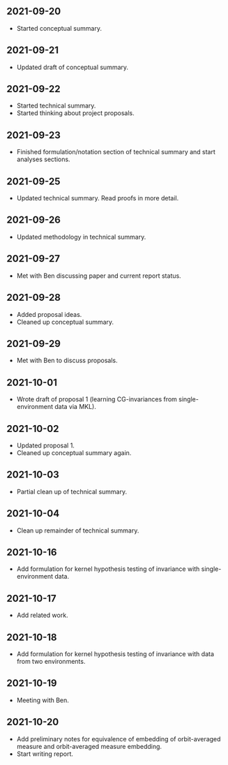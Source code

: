 ## 2021-09-20

* Started conceptual summary.

## 2021-09-21

* Updated draft of conceptual summary.

## 2021-09-22

* Started technical summary.
* Started thinking about project proposals.

## 2021-09-23

* Finished formulation/notation section of technical summary and start analyses sections.

## 2021-09-25

* Updated technical summary. Read proofs in more detail.

## 2021-09-26

* Updated methodology in technical summary.

## 2021-09-27

* Met with Ben discussing paper and current report status.

## 2021-09-28

* Added proposal ideas.
* Cleaned up conceptual summary.

## 2021-09-29

* Met with Ben to discuss proposals.

## 2021-10-01

* Wrote draft of proposal 1 (learning CG-invariances from single-environment data via MKL).

## 2021-10-02

* Updated proposal 1.
* Cleaned up conceptual summary again.

## 2021-10-03

* Partial clean up of technical summary.

## 2021-10-04

* Clean up remainder of technical summary.

## 2021-10-16

* Add formulation for kernel hypothesis testing of invariance with single-environment data.

## 2021-10-17

* Add related work.

## 2021-10-18

* Add formulation for kernel hypothesis testing of invariance with data from two environments.

## 2021-10-19

* Meeting with Ben.

## 2021-10-20

* Add preliminary notes for equivalence of embedding of orbit-averaged measure and orbit-averaged measure embedding.
* Start writing report.